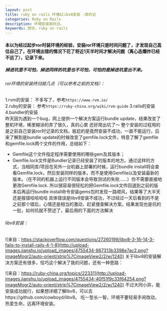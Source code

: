 ```yaml
---
layout: post
title: ruby on rails 环境&libv8安装 -爬坑记
categories: Ruby on Rails
description: 环境安装爬坑记。
keywords: 爬坑，ruby on rails
---
```

#### 本以为经过起步ror时装环境的经验，安装ror环境只是时间问题了，才发现自己高估自己了，在环境出错的情况下花了将近1天半时间才解决问题（离心态爆炸已经不远了），记录下来。
##### 掉进坑里不可怕，掉进同样的坑里也不可怕，可怕的是掉进坑里出不来。  
###### ror环境的安装终归就几点（可以参考之前的文档）：  
1.rvm的安装：      不多写了，参考`https://www.rvm.io/`  
2.ruby的安装：    参考`https://ruby-china.org/wiki/rvm-guide`
3.rails的安装
4.bundler的安装  
昨天因为遇到一个bug，网上提供一个解决方案运行bundle update，结果改变了整机环境，稀里糊涂的弄了很久，真的心累    还好爬出坑了～
整个安装的过程用的是之前自己安装ror时记录的文档，尴尬的是竟然安装不成功，一直不能运行，后来了解到是bundle update的时候改变了gemfile.lock文件，特意了解了gemfile和gemfile.lock两个文件的作用，总结如下：  
- Gemfile这个文件指定程序需要使用的哪些gem及其版本；
- Gemfile.lock文件是Bundler记录已经安装了的版本的地方。通过这样的方式，当相同库/项目在另外一台机器上部署的时候，运行bundle install将会查看Gemfile.lock，然后安装同样的版本，而不是使用Gemfile以及安装最新的版本。（在不同的机器上运行不同版本会导致测试的失败……）你不需要直接地更改Gemfile.lock.
所以很容易很轻松的把Gemfile.lock文件回退到之前的版本后再运行bundle install命令安装gems包时发现一路顺风，结果等了大半天还是报错哈哈哈哈
具体错误是libv8安装不成功，不过经过一天后看到的不是之前那个错后，心情还是相当的激动，赶紧搜查解决方案，结果发现也是坑的一批，如何坑就不赘述了，最后用的下面的方法解决
###### libv8安装：

![来自：https://stackoverflow.com/questions/27260199/libv8-3-16-14-3-fails-to-install-rails-4-1-8](http://upload-images.jianshu.io/upload_images/4755434-867313b3398e7ac2.png?imageMogr2/auto-orient/strip%7CimageView2/2/w/1240)
关于libv8的安装解决方案还有很多，恰巧这个解决了我的问题，还有一种思路：  

![来自：https://ruby-china.org/topics/22331](http://upload-images.jianshu.io/upload_images/4755434-40f51f9c33f64254.png?imageMogr2/auto-orient/strip%7CimageView2/2/w/1240)
不过大同小异，能安装成功就行，如果想详细了解lbv8，可以去https://github.com/cowboyd/libv8。
吃一堑长一智，环境不要轻易手闲改动，热爱生命，远离环境安装。